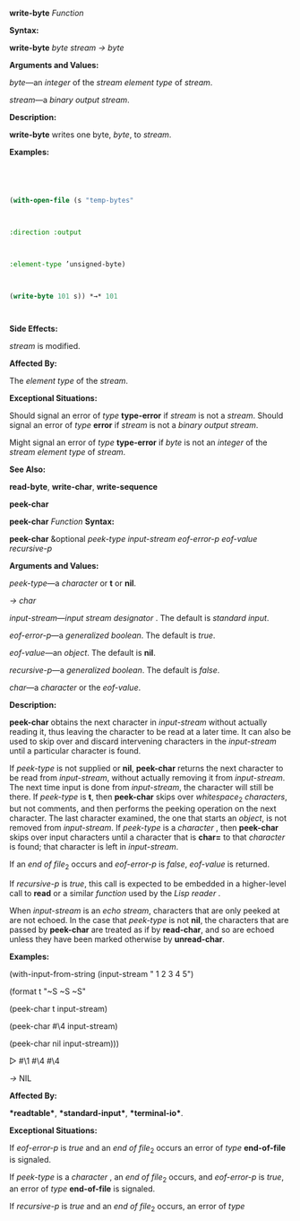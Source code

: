 **write-byte** *Function* 



**Syntax:** 



**write-byte** *byte stream → byte* 



**Arguments and Values:** 



*byte*—an *integer* of the *stream element type* of *stream*. 



*stream*—a *binary output stream*. 



**Description:** 



**write-byte** writes one byte, *byte*, to *stream*. 



**Examples:**
```lisp
 



(with-open-file (s "temp-bytes" 



:direction :output 



:element-type ’unsigned-byte) 



(write-byte 101 s)) *→* 101 




```
**Side Effects:** 



*stream* is modified. 



**Affected By:** 



The *element type* of the *stream*. 



**Exceptional Situations:** 



Should signal an error of *type* **type-error** if *stream* is not a *stream*. Should signal an error of *type* **error** if *stream* is not a *binary output stream*. 



Might signal an error of *type* **type-error** if *byte* is not an *integer* of the *stream element type* of *stream*. 



**See Also:** 



**read-byte**, **write-char**, **write-sequence** 







 



 



**peek-char** 



**peek-char** *Function* **Syntax:** 



**peek-char** &optional *peek-type input-stream eof-error-p eof-value recursive-p* 



**Arguments and Values:** 



*peek-type*—a *character* or **t** or **nil**. 



*→ char* 



*input-stream*—*input stream designator* . The default is *standard input*. 



*eof-error-p*—a *generalized boolean*. The default is *true*. 



*eof-value*—an *object*. The default is **nil**. 



*recursive-p*—a *generalized boolean*. The default is *false*. 



*char*—a *character* or the *eof-value*. 



**Description:** 



**peek-char** obtains the next character in *input-stream* without actually reading it, thus leaving the character to be read at a later time. It can also be used to skip over and discard intervening characters in the *input-stream* until a particular character is found. 



If *peek-type* is not supplied or **nil**, **peek-char** returns the next character to be read from *input-stream*, without actually removing it from *input-stream*. The next time input is done from *input-stream*, the character will still be there. If *peek-type* is **t**, then **peek-char** skips over *whitespace*<sub>2</sub> *characters*, but not comments, and then performs the peeking operation on the next character. The last character examined, the one that starts an *object*, is not removed from *input-stream*. If *peek-type* is a *character* , then **peek-char** skips over input characters until a character that is **char=** to that *character* is found; that character is left in *input-stream*. 



If an *end of file*<sub>2</sub> occurs and *eof-error-p* is *false*, *eof-value* is returned. 



If *recursive-p* is *true*, this call is expected to be embedded in a higher-level call to **read** or a similar *function* used by the *Lisp reader* . 



When *input-stream* is an *echo stream*, characters that are only peeked at are not echoed. In the case that *peek-type* is not **nil**, the characters that are passed by **peek-char** are treated as if by **read-char**, and so are echoed unless they have been marked otherwise by **unread-char**. 



**Examples:** 



(with-input-from-string (input-stream " 1 2 3 4 5") 



(format t "~S ~S ~S" 



(peek-char t input-stream) 







 



 



(peek-char #\4 input-stream) 



(peek-char nil input-stream))) 



▷ #\1 #\4 #\4 



*→* NIL 



**Affected By:** 



**\*readtable\***, **\*standard-input\***, **\*terminal-io\***. 



**Exceptional Situations:** 



If *eof-error-p* is *true* and an *end of file*<sub>2</sub> occurs an error of *type* **end-of-file** is signaled. 



If *peek-type* is a *character* , an *end of file*<sub>2</sub> occurs, and *eof-error-p* is *true*, an error of *type* **end-of-file** is signaled. 



If *recursive-p* is *true* and an *end of file*<sub>2</sub> occurs, an error of *type* 